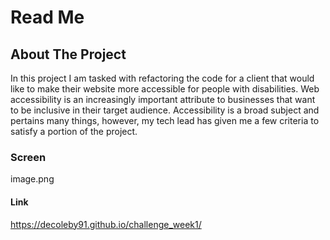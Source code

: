 # Read Me

## About The Project
In this project I am tasked with refactoring the code for a client that would like to make their website more accessible for people with disabilities. Web accessibility is an increasingly important attribute to businesses that want to be inclusive in their target audience. Accessibility is a broad subject and pertains many things, however, my tech lead has given me a few criteria to satisfy a portion of the project.
### Screen

image.png

#### Link

https://decoleby91.github.io/challenge_week1/

